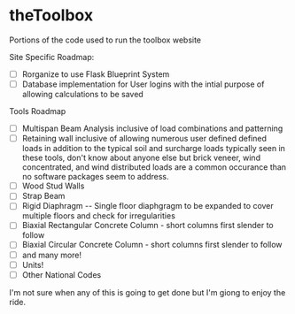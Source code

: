 # theToolbox
Portions of the code used to run the toolbox website


Site Specific Roadmap:
- [ ] Rorganize to use Flask Blueprint System
- [ ] Database implementation for User logins with the intial purpose of allowing calculations to be saved 

Tools Roadmap
- [ ] Multispan Beam Analysis inclusive of load combinations and patterning
- [ ] Retaining wall inclusive of allowing numerous user defined defined loads in addition to the typical soil and surcharge loads typically seen in these tools, don't know about anyone else but brick veneer, wind concentrated, and wind distributed loads are a common occurance than no software packages seem to address.
- [ ] Wood Stud Walls
- [ ] Strap Beam
- [ ] Rigid Diaphragm -- Single floor diaphgragm to be expanded to cover multiple floors and check for irregularities
- [ ] Biaxial Rectangular Concrete Column - short columns first slender to follow
- [ ] Biaxial Circular Concrete Column - short columns first slender to follow
- [ ] and many more!
- [ ] Units! 
- [ ] Other National Codes

I'm not sure when any of this is going to get done but I'm giong to enjoy the ride.
